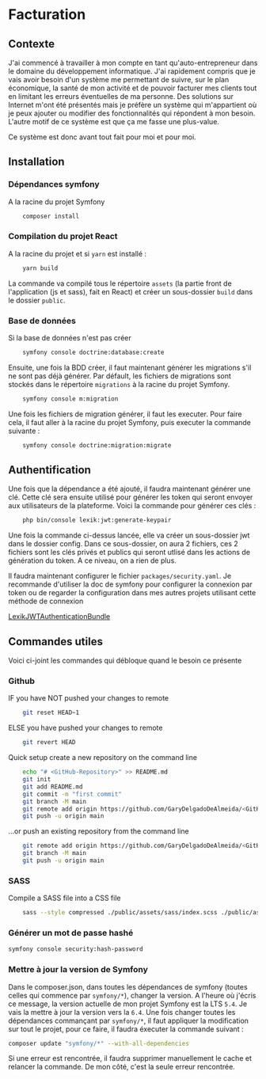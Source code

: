 # Facturation

## Contexte

J'ai commencé à travailler à mon compte en tant qu'auto-entrepreneur dans le domaine du développement informatique. J'ai rapidement compris que je vais avoir besoin d'un système me permettant de suivre, sur le plan économique, la santé de mon activité et de pouvoir facturer mes clients tout en limitant les erreurs éventuelles de ma personne. Des solutions sur Internet m'ont été présentés mais je préfère un système qui m'appartient où je peux ajouter ou modifier des fonctionnalités qui répondent à mon besoin. L'autre motif de ce système est que ça me fasse une plus-value.

Ce système est donc avant tout fait pour moi et pour moi.

## Installation

### Dépendances symfony

A la racine du projet Symfony
```bash
    composer install
```

### Compilation du projet React

A la racine du projet et si `yarn` est installé :
```bash
    yarn build
```

La commande va compilé tous le répertoire `assets` (la partie front de l'application (js et sass), fait en React) et créer un sous-dossier `build` dans le dossier `public`.

### Base de données

Si la base de données n'est pas créer
```bash
    symfony console doctrine:database:create
```

Ensuite, une fois la BDD créer, il faut maintenant générer les migrations s'il ne sont pas déjà générer. Par défault, les fichiers de migrations sont stockés dans le répertoire `migrations` à la racine du projet Symfony.
```bash
    symfony console m:migration
```

Une fois les fichiers de migration générer, il faut les executer. Pour faire cela, il faut aller à la racine du projet Symfony, puis executer la commande suivante :
```bash
    symfony console doctrine:migration:migrate
```

## Authentification

Une fois que la dépendance a été ajouté, il faudra maintenant générer une clé. Cette clé sera ensuite utilisé pour générer les token qui seront envoyer aux utilisateurs de la plateforme. Voici la commande pour générer ces clés :
```bash
    php bin/console lexik:jwt:generate-keypair
```

Une fois la commande ci-dessus lancée, elle va créer un sous-dossier jwt dans le dossier config. Dans ce sous-dossier, on aura 2 fichiers, ces 2 fichiers sont les clés privés et publics qui seront utlisé dans les actions de génération du token. A ce niveau, on a rien de plus.

Il faudra maintenant configurer le fichier `packages/security.yaml`. Je recommande d'utiliser la doc de symfony pour configurer la connexion par token ou de regarder la configuration dans mes autres projets utilisant cette méthode de connexion

<a href="https://symfony.com/bundles/LexikJWTAuthenticationBundle/current/index.html" target="_blank">LexikJWTAuthenticationBundle</a>

## Commandes utiles

Voici ci-joint les commandes qui débloque quand le besoin ce présente

### Github

IF you have NOT pushed your changes to remote
```bash
    git reset HEAD~1
```

ELSE you have pushed your changes to remote
```bash
    git revert HEAD
```

Quick setup create a new repository on the command line

```bash
    echo "# <GitHub-Repository>" >> README.md
    git init
    git add README.md
    git commit -m "first commit"
    git branch -M main
    git remote add origin https://github.com/GaryDelgadoDeAlmeida/<GitHub-Repository>.git
    git push -u origin main
```

…or push an existing repository from the command line
```bash
    git remote add origin https://github.com/GaryDelgadoDeAlmeida/<GitHub-Repository>.git
    git branch -M main
    git push -u origin main
```

### SASS

Compile a SASS file into a CSS file
```bash
    sass --style compressed ./public/assets/sass/index.scss ./public/assets/build/index.css
```

### Générer un mot de passe hashé
```bash
symfony console security:hash-password
```

### Mettre à jour la version de Symfony

Dans le composer.json, dans toutes les dépendances de symfony (toutes celles qui commence par `symfony/*`), changer la version. A l'heure où j'écris ce message, la version actuelle de mon projet Symfony est la LTS `5.4`. Je vais la mettre à jour la version vers la `6.4`. Une fois changer toutes les dépendances commançant par `symfony/*`, il faut appliquer la modification sur tout le projet, pour ce faire, il faudra éxecuter la commande suivant :
```bash
composer update "symfony/*" --with-all-dependencies
```

Si une erreur est rencontrée, il faudra supprimer manuellement le cache et relancer la commande. De mon côté, c'est la seule erreur rencontrée.